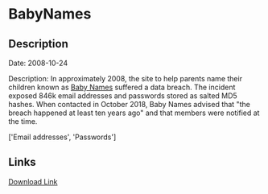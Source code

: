 # BabyNames

## Description

Date: 2008-10-24

Description:
In approximately 2008, the site to help parents name their children known as <a href="https://www.babynames.com/" target="_blank" rel="noopener">Baby Names</a> suffered a data breach. The incident exposed 846k email addresses and passwords stored as salted MD5 hashes. When contacted in October 2018, Baby Names advised that &quot;the breach happened at least ten years ago&quot; and that members were notified at the time.


['Email addresses', 'Passwords']

## Links

[Download Link](https://link-to.net/1229997/707.1055365974217/dynamic/?r=YmFieW5hbWVzLmNvbQ==)